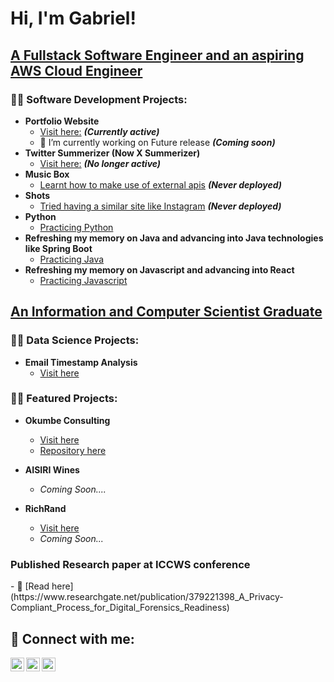 <h1>Hi, I'm Gabriel! </h1>

<h2><a href="https://github.com/GO-Shoderu">A Fullstack Software Engineer and an aspiring AWS Cloud Engineer</a> </h2>
 
<h3>👨‍💻 Software Development Projects:</h3>

- <b>Portfolio Website</b>
  - [Visit here:](https://github.com/GO-Shoderu/go-sh.dev/tree/feature/go-sh.dev-static) <b><i>(Currently active)</b></i>
  - 🔭 I’m currently working on Future release <b><i>(Coming soon)</b></i>
- <b>Twitter Summerizer (Now X Summerizer)</b>
  - [Visit here:](https://github.com/GO-Shoderu/Twitter-Summariser) <b><i>(No longer active)</b></i>
- <b>Music Box</b>
  - [Learnt how to make use of external apis](https://github.com/GO-Shoderu/MusicBox) <b><i>(Never deployed)</b></i>
- <b>Shots</b>
  - [Tried having a similar site like Instagram](https://github.com/GO-Shoderu/Shots) <b><i>(Never deployed)</b></i>
- <b>Python</b>
  - [Practicing Python](https://github.com/GO-Shoderu/learning_python)
- <b>Refreshing my memory on Java and advancing into Java technologies like Spring Boot</b>
  - [Practicing Java](https://github.com/GO-Shoderu/learning_java)
- <b>Refreshing my memory on Javascript and advancing into React</b>
  - [Practicing Javascript](https://github.com/GO-Shoderu/learning_react)

<h2><a href="https://www.linkedin.com/in/gabriel-shoderu-2ab3181a2/">An Information and Computer Scientist Graduate</a></h2>

<h3>👨‍💻 Data Science Projects:</h3>

- <b>Email Timestamp Analysis</b>
  - [Visit here](https://github.com/GO-Shoderu/Email-Timestamp-Analysis)
 
<h3>👨‍💻 Featured Projects:</h3>

- <b>Okumbe Consulting</b>
  - [Visit here](https://okumbeconsulting.co.za/)
  - [Repository here](https://github.com/GO-Shoderu/Okumbe-Consulting)

- <b>AISIRI Wines</b>
  - <i>Coming Soon....</i>

- <b> RichRand </b>
  - [Visit here](https://richrand.co.za/)
  - <i> Coming Soon...</i>
 
<h3>Published Research paper at ICCWS conference</h3>
  - 🔭 [Read here](https://www.researchgate.net/publication/379221398_A_Privacy-Compliant_Process_for_Digital_Forensics_Readiness)
  
<h2> 🤳 Connect with me:</h2>

<!--[<img align="left" alt="JoshMadakor | YouTube" width="22px" src="https://cdn.jsdelivr.net/npm/simple-icons@v3/icons/youtube.svg" />][youtube]-->
[<img align="left" alt="JoshMadakor | Twitter" width="22px" src="https://cdn.jsdelivr.net/npm/simple-icons@v3/icons/twitter.svg" />][twitter]
[<img align="left" alt="JoshMadakor | LinkedIn" width="22px" src="https://cdn.jsdelivr.net/npm/simple-icons@v3/icons/linkedin.svg" />][linkedin]
[<img align="left" alt="JoshMadakor | Instagram" width="22px" src="https://cdn.jsdelivr.net/npm/simple-icons@v3/icons/instagram.svg" />][instagram]

[twitter]: https://twitter.com/__gosh___
[instagram]: https://www.instagram.com/_go.sh__/
[linkedin]: https://www.linkedin.com/in/gabriel-shoderu-2ab3181a2/

<!--
**GO-Shoderu/GO-Shoderu** is a ✨ _special_ ✨ repository because its `README.md` (this file) appears on your GitHub profile.

Here are some ideas to get you started:

- 🔭 I’m currently working on ...
- 🌱 I’m currently learning ...
- 👯 I’m looking to collaborate on ...
- 🤔 I’m looking for help with ...
- 💬 Ask me about ...
- 📫 How to reach me: ...
- 😄 Pronouns: ...
- ⚡ Fun fact: ...
-->
